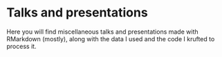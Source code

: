 # Talks and presentations

Here you will find miscellaneous talks and presentations made with RMarkdown (mostly), along with the data I used and the code I krufted to process it.

